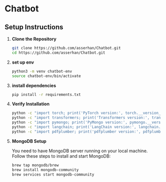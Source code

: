 # Chatbot

## Setup Instructions

1. **Clone the Repository**

   ```bash
   git clone https://github.com/asserhan/Chatbot.git
   cd https://github.com/asserhan/Chatbot.git

2. **set up env**

    ```bash
    python3 -m venv chatbot-env
    source chatbot-env/bin/activate

3. **install dependencies**
    ```bash
    pip install -r requirements.txt

4. **Verify Installation**

    ```bash
    python -c "import torch; print('PyTorch version:', torch.__version__)"
    python -c "import transformers; print('Transformers version:', transformers.__version__)"
    python -c "import pymongo; print('PyMongo version:', pymongo.__version__)"
    python -c "import langchain; print('LangChain version:', langchain.__version__)"
    python -c "import pdfplumber; print('pdfplumber version:', pdfplumber.__version__)"


5. **MongoDB Setup**

    You need to have MongoDB server running on your local machine. Follow these steps to install and start MongoDB:

    ```bash
    brew tap mongodb/brew
    brew install mongodb-community
    brew services start mongodb-community


